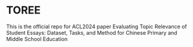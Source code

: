 # TOREE
This is the official repo for ACL2024 paper Evaluating Topic Relevance of Student Essays: Dataset, Tasks, and Method for Chinese Primary and Middle School Education
